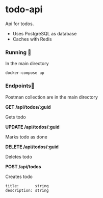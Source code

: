 # todo-api
Api for todos.

 - Uses PostgreSQL as database 
 - Caches with Redis
 
 ### Running  🚀
 
 In the main directory

    docker-compose up

### Endpoints📍

Postman collection are in the main directory

**GET /api/todos/:guid**

Gets todo

**UPDATE /api/todos/:guid** 

Marks todo as done

**DELETE /api/todos/:guid**

Deletes todo

**POST /api/todos**

Creates todo	
	
    title: 		 string
    description: string
